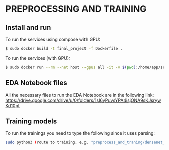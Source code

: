 # PREPROCESSING AND TRAINING


## Install and run

To run the services using compose with GPU:

```bash
$ sudo docker build -t final_project -f Dockerfile .
```

To run the services (with GPU):

```bash
$ sudo docker run --rm --net host --gpus all -it -v $(pwd):/home/app/src --workdir /home/app/src final_project bash
```

## EDA Notebook files

All the necessary files to run the EDA Notebook are in the following link:
https://drive.google.com/drive/u/0/folders/1sI6yPuysYPA4isjONA9sKJsrywKd10pt

## Training models

To run the trainings you need to type the following since it uses parsing:

```bash
sudo python3 (route to training, e.g. "preprocess_and_traning/densenet_model/desnenet121_model.py") (rout to .yml file you have created containing the training parameters, e.g. "preprocessing_and_training/densenet_weights/w_001/config_densenet.yml").
```